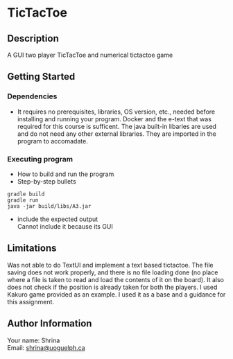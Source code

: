# TicTacToe

## Description

A GUI two player TicTacToe and numerical tictactoe game

## Getting Started
### Dependencies

* It requires no prerequisites, libraries, OS version, etc., needed before installing and running your program. Docker and the e-text that was required for this course is sufficent. The java built-in libaries are used and do not need any other external libraries. They are imported in the program to accomadate. 

### Executing program

* How to build and run the program
* Step-by-step bullets
```
gradle build 
gradle run 
java -jar build/libs/A3.jar
```
* include the expected output<br />
Cannot include it because its GUI

## Limitations
Was not able to do TextUI and implement a text based tictactoe. The file saving does not work properly, and there is no file loading done (no place where a file is taken to read and load the contents of it on the board). It also does not check if the position is already taken for both the players. I used Kakuro game provided as an example. I used it as a base and a guidance for this assignment. 

## Author Information
Your name: Shrina<br />
Email: shrina@uoguelph.ca
